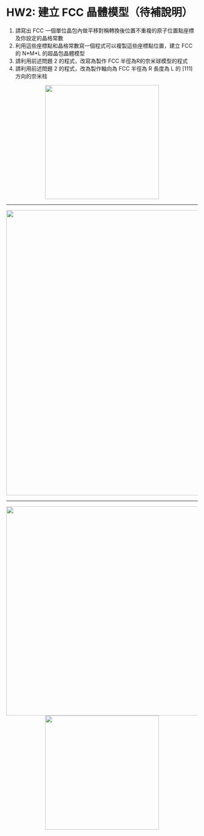 # HW2: 建立 FCC 晶體模型（待補說明）
1. 請寫出 FCC 一個單位晶包內做平移對稱轉換後位置不重複的原子位置點座標及你設定的晶格常數
2. 利用這些座標點和晶格常數寫一個程式可以複製這些座標點位置，建立 FCC 的 N\*M\*L 的超晶包晶體模型
3. 請利用前述問題 2 的程式，改寫為製作 FCC 半徑為R的奈米球模型的程式
4. 請利用前述問題 2 的程式，改為製作軸向為 FCC 半徑為 R 長度為 L 的 [111] 方向的奈米柱


<div align=center>
  <img src='https://user-images.githubusercontent.com/39528069/162941386-e8543628-0366-46b6-a1c0-3243e00c91d6.png' width='300'>
</div>

---
<div align=center>
  <img src='https://user-images.githubusercontent.com/39528069/162942401-fd225516-11e7-4cbc-9cfb-bee9e57e4a19.png' width='750'>
</div>

---
<div align=center>
  <img src='https://user-images.githubusercontent.com/39528069/162942853-e53b6a5b-e227-44b0-81cc-2a3b5671143d.png' width='550'>
</div>

<div align=center>
  <img src='https://user-images.githubusercontent.com/39528069/162943130-315ff5e0-e343-4d20-822d-b79336032a9e.png' width='300'>
</div>
